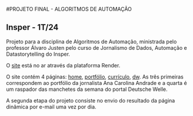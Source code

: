 #PROJETO FINAL - ALGORITMOS DE AUTOMAÇÃO
## Insper - 1T/24

Projeto para a disciplina de Algoritmos de Automação, ministrada pelo professor Álvaro Justen pelo curso de Jornalismo de Dados, Automação e Datastorytelling do Insper.

O [site](https://projeto-final-aa.onrender.com) está no ar através da plataforma Render. 

O site contém 4 páginas: [home](https://projeto-final-aa.onrender.com/), [portfólio](https://trab-final-aa.onrender.com/portfolio), [currículo](https://trab-final-aa.onrender.com/curriculo), [dw](https://projeto-final-aa.onrender.com/dw). As três primeiras correspondem ao portfólio da jornalista Ana Carolina Andrade e a quarta é um raspador das manchetes da semana do portal Deutsche Welle.

A segunda etapa do projeto consiste no envio do resultado da página dinâmica por e-mail uma vez por dia.



